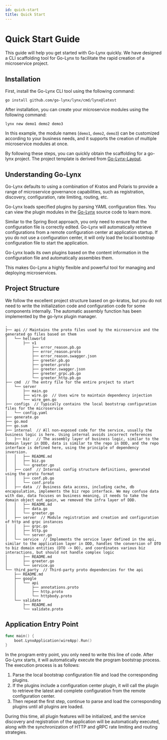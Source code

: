 ```yaml
---
id: quick-start
title: Quick Start
---
```


# Quick Start Guide

This guide will help you get started with Go-Lynx quickly. We have designed a CLI scaffolding tool for Go-Lynx to facilitate the rapid creation of a microservice project.

## Installation

First, install the Go-Lynx CLI tool using the following command:

```shell
go install github.com/go-lynx/lynx/cmd/lynx@latest
```

After installation, you can create your microservice modules using the following command:

```shell
lynx new demo1 demo2 demo3
```

In this example, the module names (`demo1`, `demo2`, `demo3`) can be customized according to your business needs, and it supports the creation of multiple microservice modules at once.

By following these steps, you can quickly obtain the scaffolding for a go-lynx project. The project template is derived from [Go-Lynx-Layout](https://github.com/go-lynx/lynx-layout).

## Understanding Go-Lynx

Go-Lynx defaults to using a combination of Kratos and Polaris to provide a range of microservice governance capabilities, such as registration, discovery, configuration, rate limiting, routing, etc.

Go-Lynx loads specified plugins by parsing YAML configuration files. You can view the plugin modules in the [Go-Lynx](https://github.com/go-lynx/lynx) source code to learn more.

Similar to the Spring Boot approach, you only need to ensure that the configuration file is correctly edited. Go-Lynx will automatically retrieve configurations from a remote configuration center at application startup. If you do not use a configuration center, it will only load the local bootstrap configuration file to start the application.

Go-Lynx loads its own plugins based on the content information in the configuration file and automatically assembles them.

This makes Go-Lynx a highly flexible and powerful tool for managing and deploying microservices.

## Project Structure

We follow the excellent project structure based on go-kratos, but you do not need to write the initialization code and configuration code for some components internally. The automatic assembly function has been implemented by the go-lynx plugin manager.

```
.
├── api // Maintains the proto files used by the microservice and the generated go files based on them
│   └── helloworld
│       ├── v1
│           ├── error_reason.pb.go
│           ├── error_reason.proto
│           ├── error_reason.swagger.json
│           ├── greeter.pb.go
│           ├── greeter.proto
│           ├── greeter.swagger.json
│           ├── greeter_grpc.pb.go
│           └── greeter_http.pb.go
├── cmd  // The entry file for the entire project to start
│   └── server
│       ├── main.go
│       ├── wire.go  // Uses wire to maintain dependency injection
│       └── wire_gen.go
├── configs  // Typically contains the local bootstrap configuration files for the microservice
│   └── config.yaml
├── generate.go
├── go.mod
├── go.sum
├── internal  // All non-exposed code for the service, usually the business logic is here. Using internal avoids incorrect references
│   ├── biz   // The assembly layer of business logic, similar to the domain layer in DDD, data is similar to the repo in DDD, and the repo interface is defined here, using the principle of dependency inversion.
│   │   ├── README.md
│   │   ├── biz.go
│   │   └── greeter.go
│   ├── conf  // Internal config structure definitions, generated using the proto format
│   │   ├── conf.pb.go
│   │   └── conf.proto
│   ├── data  // Business data access, including cache, db encapsulation, implements the biz repo interface. We may confuse data with dao, data focuses on business meaning, it needs to take the domain object out again, we removed the infra layer of DDD.
│   │   ├── README.md
│   │   ├── data.go
│   │   └── greeter.go
│   ├── server  // Module registration and creation and configuration of http and grpc instances
│   │   ├── grpc.go
│   │   ├── http.go
│   │   └── server.go
│   └── service  // Implements the service layer defined in the api, similar to the application layer in DDD, handles the conversion of DTO to biz domain entities (DTO -> DO), and coordinates various biz interactions, but should not handle complex logic
│       ├── README.md
│       ├── greeter.go
│       └── service.go
└── third_party  // Third-party proto dependencies for the api
    ├── README.md
    ├── google
    │   └── api
    │       ├── annotations.proto
    │       ├── http.proto
    │       └── httpbody.proto
    └── validate
        ├── README.md
        └── validate.proto
```

## Application Entry Point

```go
func main() {
    boot.LynxApplication(wireApp).Run()
}
```

In the program entry point, you only need to write this line of code. After Go-Lynx starts, it will automatically execute the program bootstrap process. The execution process is as follows:

1. Parse the local bootstrap configuration file and load the corresponding plugins.
2. If the plugins include a configuration center plugin, it will call the plugin to retrieve the latest and complete configuration from the remote configuration center.
3. Then repeat the first step, continue to parse and load the corresponding plugins until all plugins are loaded.

During this time, all plugin features will be initialized, and the service discovery and registration of the application will be automatically executed, along with the synchronization of HTTP and gRPC rate limiting and routing strategies.